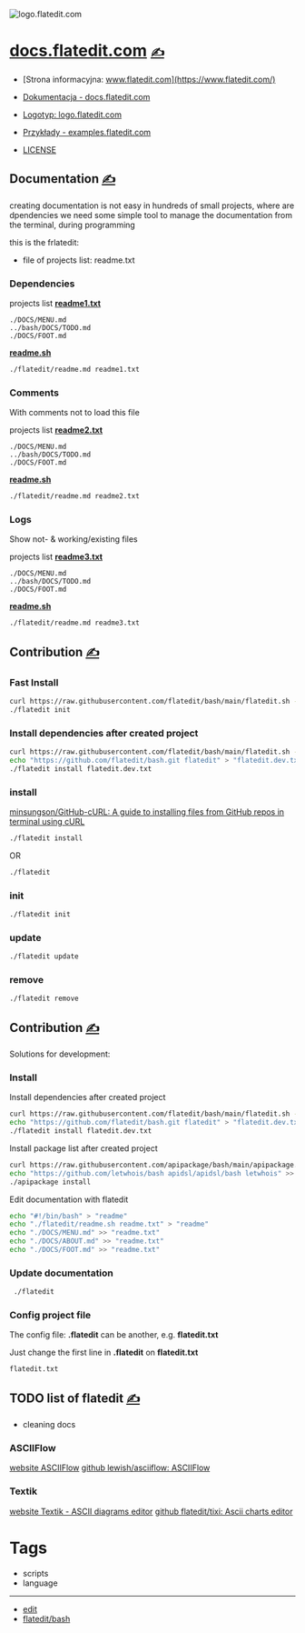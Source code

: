 
![logo.flatedit.com](https://logo.flatedit.com/1/cover.png)

# [docs.flatedit.com](https://bash.flatedit.com/) [<span style='font-size:20px;'>&#x270D;</span>](https://github.com/flatedit/docs/edit/main/DOCS/MENU.md) 

+ [Strona informacyjna: www.flatedit.com](https://www.flatedit.com/)
+ [Dokumentacja - docs.flatedit.com](https://docs.flatedit.com/)
+ [Logotyp: logo.flatedit.com](https://logo.flatedit.com/)
+ [Przykłady - examples.flatedit.com](http://examples.flatedit.com)

+ [LICENSE](../LICENSE)




## Documentation [<span style='font-size:20px;'>&#x270D;</span>](https://github.com/flatedit/examples/edit/main/DOCS/DOCS.md)

creating documentation is not easy in hundreds of small projects, where are dpendencies
we need some simple tool to manage the documentation from the terminal, during programming

this is the frlatedit:
+ file of projects list: readme.txt

### Dependencies

projects list [**readme1.txt**](readme1.txt)
```
./DOCS/MENU.md
../bash/DOCS/TODO.md
./DOCS/FOOT.md
```
[**readme.sh**](readme.sh)
```bash
./flatedit/readme.md readme1.txt
```

### Comments

With comments not to load this file

projects list [**readme2.txt**](readme2.txt)
```
./DOCS/MENU.md
../bash/DOCS/TODO.md
./DOCS/FOOT.md
```
[**readme.sh**](readme.sh)
```bash
./flatedit/readme.md readme2.txt
```


### Logs 

Show not- & working/existing files


projects list [**readme3.txt**](readme3.txt)
```
./DOCS/MENU.md
../bash/DOCS/TODO.md
./DOCS/FOOT.md
```
[**readme.sh**](readme.sh)
```bash
./flatedit/readme.md readme3.txt
```

## Contribution [<span style='font-size:20px;'>&#x270D;</span>](https://github.com/flatedit/bash/edit/main/DOCS/START.md)

### Fast Install

```bash
curl https://raw.githubusercontent.com/flatedit/bash/main/flatedit.sh -o flatedit
./flatedit init
```

### Install dependencies after created project

```bash
curl https://raw.githubusercontent.com/flatedit/bash/main/flatedit.sh -o flatedit
echo "https://github.com/flatedit/bash.git flatedit" > "flatedit.dev.txt"
./flatedit install flatedit.dev.txt
```

### install

[minsungson/GitHub-cURL: A guide to installing files from GitHub repos in terminal using cURL](https://github.com/minsungson/GitHub-cURL)

```bash
./flatedit install
```
OR

```bash
./flatedit
```

### init

```bash
./flatedit init
```

### update

```bash
./flatedit update
```


### remove

```bash
./flatedit remove
```


## Contribution [<span style='font-size:20px;'>&#x270D;</span>](https://github.com/flatedit/examples/edit/main/DOCS/CONTRIBUTION.md)


Solutions for development:

### Install

Install dependencies after created project
```bash
curl https://raw.githubusercontent.com/flatedit/bash/main/flatedit.sh -o flatedit
echo "https://github.com/flatedit/bash.git flatedit" > "flatedit.dev.txt"
./flatedit install flatedit.dev.txt
```


Install package list after created project
```bash
curl https://raw.githubusercontent.com/apipackage/bash/main/apipackage.sh -o apipackage
echo "https://github.com/letwhois/bash apidsl/apidsl/bash letwhois" >> "apipackage.txt"
./apipackage install
```

Edit documentation with flatedit
```bash
echo "#!/bin/bash" > "readme"
echo "./flatedit/readme.sh readme.txt" > "readme"
echo "./DOCS/MENU.md" >> "readme.txt"
echo "./DOCS/ABOUT.md" >> "readme.txt"
echo "./DOCS/FOOT.md" >> "readme.txt"
```

### Update documentation

```bash
 ./flatedit
```

### Config project file

The config file: **.flatedit** can be another, e.g. **flatedit.txt**

Just change the first line in  **.flatedit** on **flatedit.txt**
```bash
flatedit.txt
```




## TODO list of flatedit [<span style='font-size:20px;'>&#x270D;</span>](https://github.com/flatedit/docs/edit/main/DOCS/TODO.md)

+ cleaning docs



### ASCIIFlow

[website ASCIIFlow](https://asciiflow.com/#/)
[github lewish/asciiflow: ASCIIFlow](https://github.com/lewish/asciiflow)



### Textik

[website Textik - ASCII diagrams editor](https://textik.com/)
[github flatedit/tixi: Ascii charts editor](https://github.com/flatedit/tixi)



# Tags

+ scripts
+ language


---

+ [edit](https://github.com/flatedit/docs/edit/main/README.md)
+ [flatedit/bash](https://github.com/flatedit/docs)
